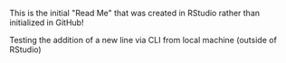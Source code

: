 This is the initial "Read Me" that was created in RStudio rather than initialized in GitHub!

Testing the addition of a new line via CLI from local machine (outside of RStudio)
